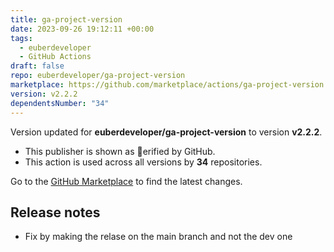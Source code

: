 ```yaml
---
title: ga-project-version
date: 2023-09-26 19:12:11 +00:00
tags:
  - euberdeveloper
  - GitHub Actions
draft: false
repo: euberdeveloper/ga-project-version
marketplace: https://github.com/marketplace/actions/ga-project-version
version: v2.2.2
dependentsNumber: "34"
---
```



Version updated for **euberdeveloper/ga-project-version** to version **v2.2.2**.
- This publisher is shown as erified by GitHub.
- This action is used across all versions by **34** repositories.

Go to the [GitHub Marketplace](https://github.com/marketplace/actions/ga-project-version) to find the latest changes.

## Release notes

* Fix by making the relase on the main branch and not the dev one
